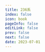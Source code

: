 ```yaml
---
title: 236系
index: false
icon: book
pageInfo: false
editLink: false
prev: false
next: false
date: 2023-07-01
---
```


